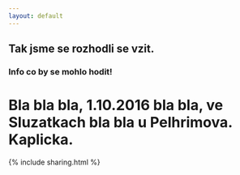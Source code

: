 ```yaml
---
layout: default
---
```


## Tak jsme se rozhodli se vzit.

### Info co by se mohlo hodit!

# Bla bla bla, 1.10.2016 bla bla, ve Sluzatkach bla bla u Pelhrimova. Kaplicka.


{% include sharing.html %}
